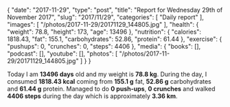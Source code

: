 {
    "date": "2017-11-29",
    "type": "post",
    "title": "Report for Wednesday 29th of November 2017",
    "slug": "2017\/11\/29",
    "categories": [
        "Daily report"
    ],
    "images": [
        "\/photos\/2017-11-29\/20171129_144805.jpg"
    ],
    "health": {
        "weight": 78.8,
        "height": 173,
        "age": 13496
    },
    "nutrition": {
        "calories": 1818.43,
        "fat": 155.1,
        "carbohydrates": 52.86,
        "protein": 61.44
    },
    "exercise": {
        "pushups": 0,
        "crunches": 0,
        "steps": 4406
    },
    "media": {
        "books": [],
        "podcast": [],
        "youtube": [],
        "photos": [
            "\/photos\/2017-11-29\/20171129_144805.jpg"
        ]
    }
}

Today I am <strong>13496 days</strong> old and my weight is <strong>78.8 kg</strong>. During the day, I consumed <strong>1818.43 kcal</strong> coming from <strong>155.1 g</strong> fat, <strong>52.86 g</strong> carbohydrates and <strong>61.44 g</strong> protein. Managed to do <strong>0 push-ups</strong>, <strong>0 crunches</strong> and walked <strong>4406 steps</strong> during the day which is approximately <strong>3.36 km</strong>.